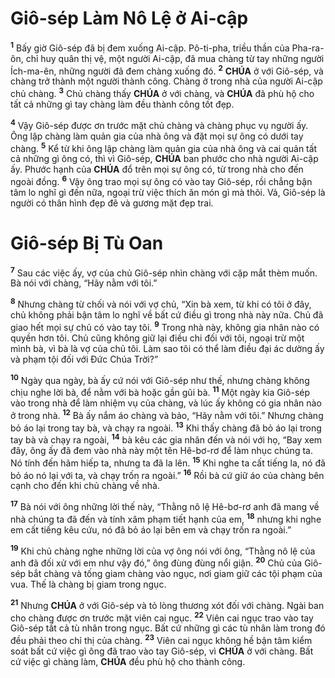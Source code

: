 # Giô-sép Làm Nô Lệ ở Ai-cập
<sup><b>1</b></sup> Bấy giờ Giô-sép đã bị đem xuống Ai-cập. Pô-ti-pha, triều thần của Pha-ra-ôn, chỉ huy quân thị vệ, một người Ai-cập, đã mua chàng từ tay những người Ích-ma-ên, những người đã đem chàng xuống đó. <sup><b>2</b></sup> **CHÚA** ở với Giô-sép, và chàng trở thành một người thành công. Chàng ở trong nhà của người Ai-cập chủ chàng. <sup><b>3</b></sup> Chủ chàng thấy **CHÚA** ở với chàng, và **CHÚA** đã phù hộ cho tất cả những gì tay chàng làm đều thành công tốt đẹp.

<sup><b>4</b></sup> Vậy Giô-sép được ơn trước mặt chủ chàng và chàng phục vụ người ấy. Ông lập chàng làm quản gia của nhà ông và đặt mọi sự ông có dưới tay chàng. <sup><b>5</b></sup> Kể từ khi ông lập chàng làm quản gia của nhà ông và cai quản tất cả những gì ông có, thì vì Giô-sép, **CHÚA** ban phước cho nhà người Ai-cập ấy. Phước hạnh của **CHÚA** đổ trên mọi sự ông có, từ trong nhà cho đến ngoài đồng. <sup><b>6</b></sup> Vậy ông trao mọi sự ông có vào tay Giô-sép, rồi chẳng bận tâm lo nghĩ gì đến nữa, ngoại trừ việc thích ăn món gì mà thôi. Vả, Giô-sép là người có thân hình đẹp đẽ và gương mặt đẹp trai.


# Giô-sép Bị Tù Oan
<sup><b>7</b></sup> Sau các việc ấy, vợ của chủ Giô-sép nhìn chàng với cặp mắt thèm muốn. Bà nói với chàng, “Hãy nằm với tôi.”

<sup><b>8</b></sup> Nhưng chàng từ chối và nói với vợ chủ, “Xin bà xem, từ khi có tôi ở đây, chủ không phải bận tâm lo nghĩ về bất cứ điều gì trong nhà này nữa. Chủ đã giao hết mọi sự chủ có vào tay tôi. <sup><b>9</b></sup> Trong nhà này, không gia nhân nào có quyền hơn tôi. Chủ cũng không giữ lại điều chi đối với tôi, ngoại trừ một mình bà, vì bà là vợ của chủ tôi. Làm sao tôi có thể làm điều đại ác dường ấy và phạm tội đối với Đức Chúa Trời?”

<sup><b>10</b></sup> Ngày qua ngày, bà ấy cứ nói với Giô-sép như thế, nhưng chàng không chịu nghe lời bà, để nằm với bà hoặc gần gũi bà. <sup><b>11</b></sup> Một ngày kia Giô-sép vào trong nhà để làm nhiệm vụ của chàng, và lúc ấy không có gia nhân nào ở trong nhà. <sup><b>12</b></sup> Bà ấy nắm áo chàng và bảo, “Hãy nằm với tôi.” Nhưng chàng bỏ áo lại trong tay bà, và chạy ra ngoài. <sup><b>13</b></sup> Khi thấy chàng đã bỏ áo lại trong tay bà và chạy ra ngoài, <sup><b>14</b></sup> bà kêu các gia nhân đến và nói với họ, “Bay xem đây, ông ấy đã đem vào nhà này một tên Hê-bơ-rơ để làm nhục chúng ta. Nó tính đến hãm hiếp ta, nhưng ta đã la lên. <sup><b>15</b></sup> Khi nghe ta cất tiếng la, nó đã bỏ áo nó lại với ta, và chạy trốn ra ngoài.” <sup><b>16</b></sup> Rồi bà cứ giữ áo của chàng bên cạnh cho đến khi chủ chàng về nhà.

<sup><b>17</b></sup> Bà nói với ông những lời thế này, “Thằng nô lệ Hê-bơ-rơ anh đã mang về nhà chúng ta đã đến và tính xâm phạm tiết hạnh của em, <sup><b>18</b></sup> nhưng khi nghe em cất tiếng kêu cứu, nó đã bỏ áo lại bên em và chạy trốn ra ngoài.”

<sup><b>19</b></sup> Khi chủ chàng nghe những lời của vợ ông nói với ông, “Thằng nô lệ của anh đã đối xử với em như vậy đó,” ông đùng đùng nổi giận. <sup><b>20</b></sup> Chủ của Giô-sép bắt chàng và tống giam chàng vào ngục, nơi giam giữ các tội phạm của vua. Thế là chàng bị giam trong ngục.

<sup><b>21</b></sup> Nhưng **CHÚA** ở với Giô-sép và tỏ lòng thương xót đối với chàng. Ngài ban cho chàng được ơn trước mặt viên cai ngục. <sup><b>22</b></sup> Viên cai ngục trao vào tay Giô-sép tất cả tù nhân trong ngục. Bất cứ những gì các tù nhân làm trong đó đều phải theo chỉ thị của chàng. <sup><b>23</b></sup> Viên cai ngục không hề bận tâm kiểm soát bất cứ việc gì ông đã trao vào tay Giô-sép, vì **CHÚA** ở với chàng. Bất cứ việc gì chàng làm, **CHÚA** đều phù hộ cho thành công.